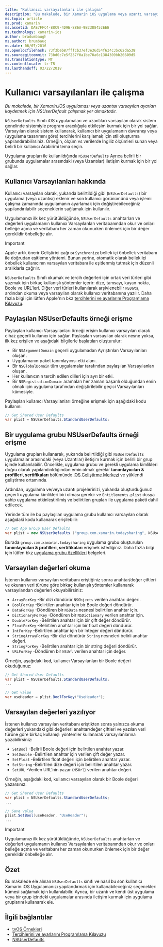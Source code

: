 ```yaml
---
title: "Kullanıcı varsayılanları ile çalışma"
description: "Bu makalede, bir Xamarin iOS uygulama veya uzantı varsayılan ayarları kaydetmek için NSUserDefault çalışmak yer almaktadır."
ms.topic: article
ms.prod: xamarin
ms.assetid: DAE7FFC4-B8C9-4D9E-886A-9B2388452EEB
ms.technology: xamarin-ios
author: bradumbaugh
ms.author: brumbaug
ms.date: 06/07/2016
ms.openlocfilehash: 73f3beb87fffcb37ef3e36d54f634c3bc62da538
ms.sourcegitcommit: 73bd0c7e5f237f0a1be70a6c1384309bb26609d5
ms.translationtype: MT
ms.contentlocale: tr-TR
ms.lasthandoff: 03/22/2018
---
```

# <a name="working-with-user-defaults"></a>Kullanıcı varsayılanları ile çalışma

_Bu makalede, bir Xamarin.iOS uygulaması veya uzantısı varsayılan ayarları kaydetmek için NSUserDefault çalışmak yer almaktadır._


`NSUserDefaults` Sınıfı iOS uygulamaları ve uzantıları varsayılan olarak sistem genelinde sistemiyle program aracılığıyla etkileşim kurmak için bir yol sağlar. Varsayılan olarak sistem kullanarak, kullanıcı bir uygulamanın davranışı veya (uygulama tasarımını göre) tercihlerini karşılamak için stil oluşturma yapılandırabilirsiniz. Örneğin, ölçüm vs verilerde İngiliz ölçümleri sunan veya belirli bir kullanıcı Arabirimi tema seçin.

Uygulama grupları ile kullanıldığında `NSUserDefaults` Ayrıca belirli bir grubunda uygulamalar arasındaki (veya Uzantılar) iletişim kurmak için bir yol sağlar.

<a name="About-User-Defaults" />

## <a name="about-user-defaults"></a>Kullanıcı Varsayılanları hakkında

Kullanıcı varsayılan olarak, yukarıda belirtildiği gibi (`NSUserDefaults`) bir uygulama (veya uzantısı) eklenir ve son kullanıcı görünümünü veya işlemi çalışma zamanında uygulamanın ayarlamak için değiştirebileceğiniz yapılandırılabilir seçeneklerin sağlamak için kullanılır.

Uygulamanızı ilk kez yürütüldüğünde, `NSUserDefaults` anahtarları ve değerleri uygulamanın kullanıcı Varsayılanları veritabanından okur ve onları belleğe açma ve veritabanı her zaman okunurken önlemek için bir değer gereklidir önbelleğe alır. 

> [!IMPORTANT]
> Apple artık önerir Geliştirici çağrısı `Synchronize` bellek içi önbellek veritabanı ile doğrudan eşitleme yöntemi. Bunun yerine, otomatik olarak bellek içi önbellek kullanıcının varsayılan veritabanı ile eşitlenmiş tutmak için düzenli aralıklarla çağrılır.

`NSUserDefaults` Sınıfı okumak ve tercih değerleri için ortak veri türleri gibi yazmak için birkaç kullanışlı yöntemler içerir: dize, tamsayı, kayan nokta, Boole ve URL'leri. Diğer veri türleri kullanılarak arşivlenebilir `NSData`, ardından okuma veya varsayılan olarak kullanıcı veritabanına yazılır. Daha fazla bilgi için lütfen Apple'nın bkz [tercihlerini ve ayarlarını Programlama Kılavuzu](https://developer.apple.com/library/mac/documentation/Cocoa/Conceptual/UserDefaults/Introduction/Introduction.html#//apple_ref/doc/uid/10000059i).

<a name="Accessing-the-Shared-NSUserDefaults-Instance" />

## <a name="accessing-the-shared-nsuserdefaults-instance"></a>Paylaşılan NSUserDefaults örneği erişme 

Paylaşılan kullanıcı Varsayılanları örneği erişim kullanıcı varsayılan olarak cihaz geçerli kullanıcı için sağlar. Paylaşılan varsayılan olarak nesne yoksa, ilk kez erişilen ve aşağıdaki bilgilerle başlatılan oluşturulur:

- Bir `NSArgumentDomain` geçerli uygulamadan Ayrıştırılan Varsayılanları oluşan.
- Uygulamanın paket tanımlayıcısı etki alanı.
- Bir `NSGlobalDomain` tüm uygulamalar tarafından paylaşılan Varsayılanları oluşan.
- Her kullanıcının tercih edilen dilleri için ayrı bir etki.
- Bir `NSRegistrationDomain` aramaları her zaman başarılı olduğundan emin olmak için uygulama tarafından değiştirilebilir geçici Varsayılanları kümesiyle.

Paylaşılan kullanıcı Varsayılanları örneğine erişmek için aşağıdaki kodu kullanın:

```csharp
// Get Shared User Defaults
var plist = NSUserDefaults.StandardUserDefaults;
```

<a name="Accessing-an-App-Group-NSUserDefaults-Instance" />

## <a name="accessing-an-app-group-nsuserdefaults-instance"></a>Bir uygulama grubu NSUserDefaults örneği erişme

Uygulama grupları kullanarak, yukarıda belirtildiği gibi `NSUserDefaults` uygulamalar arasındaki (veya Uzantılar) iletişim kurmak için belirli bir grup içinde kullanılabilir. Öncelikle, uygulama grubu ve gerekli uygulama kimlikleri doğru olarak yapılandırıldığından emin olmak gerekir **tanımlayıcıları & profilleri, sertifikaları** bölümünde [iOS Geliştirme Merkezi](https://developer.apple.com/devcenter/ios/) ve yüklendi geliştirme ortamında.

Ardından, uygulama ve/veya uzantı projelerinizi, yukarıda oluşturduğunuz geçerli uygulama kimlikleri biri olması gerekir ve `Entitlements.plist` dosya sahip uygulama etkinleştirilmiş ve belirtilen grupları ile uygulama paketi dahil edilecek.

Yerinde tüm ile bu paylaşılan uygulama grubu kullanıcı varsayılan olarak aşağıdaki kodu kullanarak erişilebilir:

```csharp
// Get App Group User Defaults
var plist = new NSUserDefaults ("group.com.xamarin.todaysharing", NSUserDefaultsType.SuiteName);
```

Burada `group.com.xamarin.todaysharing` uygulama grubu oluşturulan **tanımlayıcıları & profilleri, sertifikaları** erişmek istediğiniz. Daha fazla bilgi için lütfen bkz [uygulama grubu özellikleri](~/ios/deploy-test/provisioning/capabilities/app-groups-capabilities.md) belgeleri.

<a name="Reading-Default-Values" />

## <a name="reading-default-values"></a>Varsayılan değerleri okuma

İstenen kullanıcı varsayılan veritabanı eriştiğiniz sonra anahtar/değer çiftleri ve okunan veri türüne göre birkaç kullanışlı yöntemler kullanarak varsayılandan değerleri okuyabilirsiniz:

- `ArrayForKey` -Bir dizi döndürür `NSObjects` verilen anahtarı değeri.
- `BoolForKey` -Belirtilen anahtar için bir Boole değeri döndürür.
- `DataForKey` -Döndüren bir `NSData` nesnesi belirtilen anahtar için.
- `DictionaryForKey` -Döndüren bir `NSDictionary` verilen anahtar için.
- `DoubleForKey` -Belirtilen anahtar için bir çift değer döndürür.
- `FloatForKey` -Belirtilen anahtar için bir float değeri döndürür.
- `IntForKey` -Belirtilen anahtar için bir Integer değeri döndürür.
- `StringArrayForKey` -Bir dizi döndürür `String` nesneleri belirli anahtar değeri.
- `StringForKey` -Belirtilen anahtar için bir string değeri döndürür.
- `URLForKey` -Döndüren bir `NSUrl` verilen anahtar için değer.

Örneğin, aşağıdaki kod, kullanıcı Varsayılanları bir Boole değeri okuduğunuz:

```csharp
// Get Shared User Defaults
var plist = NSUserDefaults.StandardUserDefaults;
...

// Get value
var useHeader = plist.BoolForKey("UseHeader");

```

<a name="Writing-Default-Values" />

## <a name="writing-default-values"></a>Varsayılan değerleri yazılıyor

İstenen kullanıcı varsayılan veritabanı eriştikten sonra yalnızca okuma değerleri yukarıdaki gibi değerleri anahtar/değer çiftleri ve yazılan veri türüne göre birkaç kullanışlı yöntemler kullanarak varsayılanlarına yazabilirsiniz:

- `SetBool` -Belirli Boole değeri için belirtilen anahtar yazar.
- `SetDouble` -Belirtilen anahtar için verilen çift değer yazar.
- `SetFloat` -Belirtilen float değeri için belirtilen anahtar yazar.
- `SetString` -Belirtilen dize değeri için belirtilen anahtar yazar.
- `SetURL` -Verilen URL'nin yazar (`NSUrl`) verilen anahtar değeri.

Örneğin, aşağıdaki kod, kullanıcı varsayılan olarak bir Boole değeri yazarsınız:

```csharp
// Get Shared User Defaults
var plist = NSUserDefaults.StandardUserDefaults;
...

// Save value
plist.SetBool(useHeader, "UseHeader");
...

```

> [!IMPORTANT]
> Uygulamanızı ilk kez yürütüldüğünde, `NSUserDefaults` anahtarları ve değerleri uygulamanın kullanıcı Varsayılanları veritabanından okur ve onları belleğe açma ve veritabanı her zaman okunurken önlemek için bir değer gereklidir önbelleğe alır.



<a name="Summary" />

## <a name="summary"></a>Özet

Bu makalede ele alınan `NSUserDefaults` sınıfı ve nasıl bu son kullanıcı Xamarin.iOS Uygulamanızı yapılandırmak için kullanabileceğiniz seçenekleri kümesi sağlamak için kullanılabilir. Ayrıca, bir uzantı ve kendi üst uygulama veya bir grup içindeki uygulamalar arasında iletişim kurmak için uygulama gruplarını kullanarak ele.


## <a name="related-links"></a>İlgili bağlantılar

- [tvOS Örnekleri](https://developer.xamarin.com/samples/tvos/all/)
- [Tercihlerini ve ayarlarını Programlama Kılavuzu](https://developer.apple.com/library/mac/documentation/Cocoa/Conceptual/UserDefaults/Introduction/Introduction.html#//apple_ref/doc/uid/10000059i)
- [NSUserDefaults](https://developer.apple.com/library/mac/documentation/Cocoa/Reference/Foundation/Classes/NSUserDefaults_Class/#//apple_ref/doc/constant_group/NSUserDefaults_Domains)
